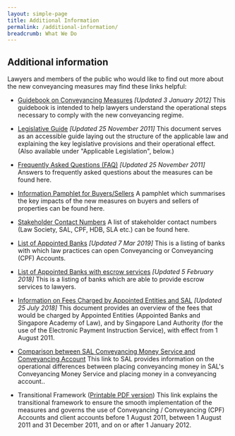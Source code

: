 ```yaml
---
layout: simple-page
title: Additional Information
permalink: /additional-information/
breadcrumb: What We Do
---
```


Additional information
---

Lawyers and members of the public who would like to find out more about the new conveyancing measures may find these links helpful:

* <a href="/files/linkclick5d22.pdf/">Guidebook on Conveyancing Measures</a> <i>[Updated 3 January 2012]</i>
This guidebook is intended to help lawyers understand the operational steps necessary to comply with the new conveyancing regime.
 
* <a href="/files/linkclickfe3c(2).pdf/">Legislative Guide</a>  <i>[Updated 25 November 2011]</i>
This document serves as an accessible guide laying out the structure of the applicable law and explaining the key legislative provisions and their operational effect. (Also available under "Applicable Legislation", below.)
 
* <a href="/files/linkclickefd3.pdf/">Frequently Asked Questions (FAQ)</a> <i>[Updated 25 November 2011]</i>
Answers to frequently asked questions about the measures can be found here.

* <a href="/files/linkclick66dd.pdf/">Information Pamphlet for Buyers/Sellers</a>
A pamphlet which summarises the key impacts of the new measures on buyers and sellers of properties can be found here.
 
* <a href="/files/linkclick998f.pdf/">Stakeholder Contact Numbers</a>
A list of stakeholder contact numbers (Law Society, SAL, CPF, HDB, SLA etc.) can be found here.
 
* <a href="/files/Opening-of-Conveyancing-Accounts-and-Conveyancing-CPF-Accounts_20190307.pdf/">List of Appointed Banks</a> <i>[Updated 7 Mar 2019]</i>
This is a listing of banks with which law practices can open Conveyancing or Conveyancing (CPF) Accounts.
 
* <a href="/files/AnnexB-AppointedBanksthatprovideescrowaccounts.pdf/">List of Appointed Banks with escrow services</a> <i>[Updated 5 February 2018]</i>
This is a listing of banks which are able to provide escrow services to lawyers.
 
* <a href="/files/InformationonfeeschargedbyappointedbanksandSAL_20180725.pdf/">Information on Fees Charged by Appointed Entities and SAL</a> <i>[Updated 25 July 2018]</i>
This document provides an overview of the fees that would be charged by Appointed Entities (Appointed Banks and Singapore Academy of Law), and by Singapore Land Authority (for the use of the Electronic Payment Instruction Service), with effect from 1 August 2011.
 
* <a href="#">Comparison between SAL Conveyancing Money Service and Conveyancing Account</a>
This link to SAL provides information on the operational differences between placing conveyancing money in SAL's Conveyancing Money Service and placing money in a conveyancing account..
 
* Transitional Framework (<a href="/files/linkclicka494.pdf/">Printable PDF version</a>)
This link explains the transitional framework to ensure the smooth implementation of the measures and governs the use of Conveyancing / Conveyancing (CPF) Accounts and client accounts before 1 August 2011, between 1 August 2011 and 31 December 2011, and on or after 1 January 2012.
